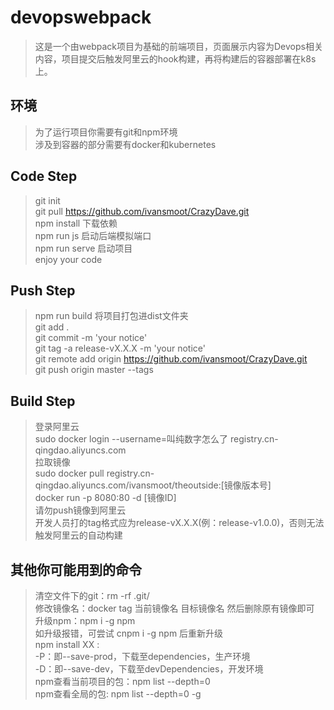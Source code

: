 # devopswebpack

> 这是一个由webpack项目为基础的前端项目，页面展示内容为Devops相关内容，项目提交后触发阿里云的hook构建，再将构建后的容器部署在k8s上。

## 环境

> 为了运行项目你需要有git和npm环境</br>
> 涉及到容器的部分需要有docker和kubernetes

## Code Step
> git init </br>
> git pull https://github.com/ivansmoot/CrazyDave.git </br>
> npm install 下载依赖 </br>
> npm run js 启动后端模拟端口 </br>
> npm run serve 启动项目 </br>
> enjoy your code

## Push Step
> npm run build 将项目打包进dist文件夹 </br>
> git add . </br>
> git commit -m 'your notice' </br>
> git tag -a release-vX.X.X -m 'your notice' </br>
> git remote add origin https://github.com/ivansmoot/CrazyDave.git </br>
> git push origin master --tags


## Build Step
> 登录阿里云 </br>
> sudo docker login --username=叫纯数字怎么了 registry.cn-qingdao.aliyuncs.com </br>
> 拉取镜像 </br>
> sudo docker pull registry.cn-qingdao.aliyuncs.com/ivansmoot/theoutside:[镜像版本号] </br>
> docker run -p 8080:80 -d [镜像ID] </br>
> 请勿push镜像到阿里云 </br>
> 开发人员打的tag格式应为release-vX.X.X(例：release-v1.0.0)，否则无法触发阿里云的自动构建

## 其他你可能用到的命令
> 清空文件下的git：rm -rf .git/ </br>
> 修改镜像名：docker tag 当前镜像名 目标镜像名 然后删除原有镜像即可 </br>
> 升级npm：npm i -g npm </br>
> 如升级报错，可尝试 cnpm i -g npm 后重新升级 </br>
> npm install XX : </br>
> -P：即--save-prod，下载至dependencies，生产环境 </br>
> -D：即--save-dev，下载至devDependencies，开发环境 </br>
> npm查看当前项目的包：npm list --depth=0 </br>
> npm查看全局的包: npm list --depth=0 -g </br>
